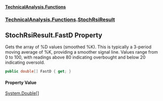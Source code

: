 #### [TechnicalAnalysis\.Functions](Atypical.TechnicalAnalysis.Functions.md 'Atypical\.TechnicalAnalysis\.Functions')
### [TechnicalAnalysis\.Functions](Atypical.TechnicalAnalysis.Functions.md#TechnicalAnalysis.Functions 'TechnicalAnalysis\.Functions').[StochRsiResult](StochRsiResult.md 'TechnicalAnalysis\.Functions\.StochRsiResult')

## StochRsiResult\.FastD Property

Gets the array of %D values \(smoothed %K\)\.
This is typically a 3\-period moving average of %K, providing a smoother signal line\.
Values range from 0 to 100, with readings above 80 indicating overbought and below 20 indicating oversold\.

```csharp
public double[] FastD { get; }
```

#### Property Value
[System\.Double](https://docs.microsoft.com/en-us/dotnet/api/System.Double 'System\.Double')[\[\]](https://docs.microsoft.com/en-us/dotnet/api/System.Array 'System\.Array')